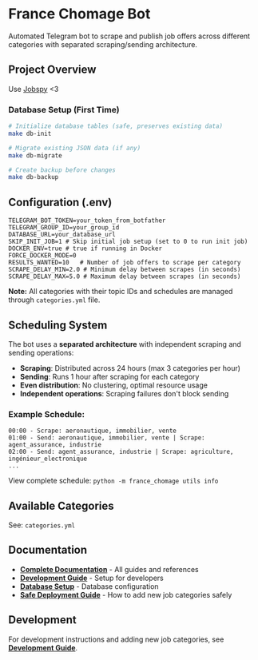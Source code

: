 # France Chomage Bot

Automated Telegram bot to scrape and publish job offers across different categories with separated scraping/sending architecture.

## Project Overview
Use [Jobspy](https://github.com/speedyapply/JobSpy) <3 


### Database Setup (First Time)
```bash
# Initialize database tables (safe, preserves existing data)
make db-init

# Migrate existing JSON data (if any)
make db-migrate

# Create backup before changes
make db-backup
```

## Configuration (.env)

```env
TELEGRAM_BOT_TOKEN=your_token_from_botfather
TELEGRAM_GROUP_ID=your_group_id
DATABASE_URL=your_database_url
SKIP_INIT_JOB=1 # Skip initial job setup (set to 0 to run init job)
DOCKER_ENV=true # true if running in Docker
FORCE_DOCKER_MODE=0  
RESULTS_WANTED=10   # Number of job offers to scrape per category               
SCRAPE_DELAY_MIN=2.0 # Minimum delay between scrapes (in seconds)
SCRAPE_DELAY_MAX=5.0 # Maximum delay between scrapes (in seconds)
```

**Note:** All categories with their topic IDs and schedules are managed through `categories.yml` file.

## Scheduling System

The bot uses a **separated architecture** with independent scraping and sending operations:

- **Scraping**: Distributed across 24 hours (max 3 categories per hour)
- **Sending**: Runs 1 hour after scraping for each category
- **Even distribution**: No clustering, optimal resource usage
- **Independent operations**: Scraping failures don't block sending

### Example Schedule:
```
00:00 - Scrape: aeronautique, immobilier, vente
01:00 - Send: aeronautique, immobilier, vente | Scrape: agent_assurance, industrie  
02:00 - Send: agent_assurance, industrie | Scrape: agriculture, ingénieur_electronique
...
```

View complete schedule: `python -m france_chomage utils info`

## Available Categories

See: `categories.yml`

## Documentation

- **[Complete Documentation](docs/)** - All guides and references
- **[Development Guide](docs/DEV.md)** - Setup for developers
- **[Database Setup](docs/DATABASE_SETUP.md)** - Database configuration
- **[Safe Deployment Guide](docs/ADD_CATEGORIES.md)** - How to add new job categories safely

## Development

For development instructions and adding new job categories, see **[Development Guide](docs/AGENT.md)**.
